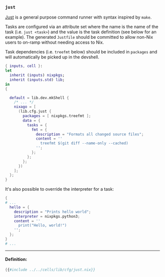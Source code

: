 ### `just`

[Just][just] is a general purpose command runner with syntax inspired by `make`.

Tasks are configured via an attribute set where the name is the name of the task
(i.e. `just <task>`) and the value is the task definition (see below for an
example). The generated `Justfile` should be committed to allow non-Nix users to
on-ramp without needing access to Nix.

Task dependencies (i.e. `treefmt` below) should be included in `packages` and
will automatically be picked up in the devshell.

```nix
{ inputs, cell }:
let
  inherit (inputs) nixpkgs;
  inherit (inputs.std) lib;
in
{

  default = lib.dev.mkShell {
    /* ... */
    nixago = [
      (lib.cfg.just {
        packages = [ nixpkgs.treefmt ];
        data = {
          tasks = {
            fmt = {
              description = "Formats all changed source files";
              content = ''
                treefmt $(git diff --name-only --cached)
              '';
            };
          };
        };
      })
    ];
  };
}
```

It's also possible to override the interpreter for a task:

```nix
{
# ...
  hello = {
    description = "Prints hello world";
    interpreter = nixpkgs.python3;
    content = ''
      print("Hello, world!")
    '';
  };
}
# ...
```

[just]: https://github.com/casey/just

---

#### Definition:

```nix
{{#include ../../cells/lib/cfg/just.nix}}
```
